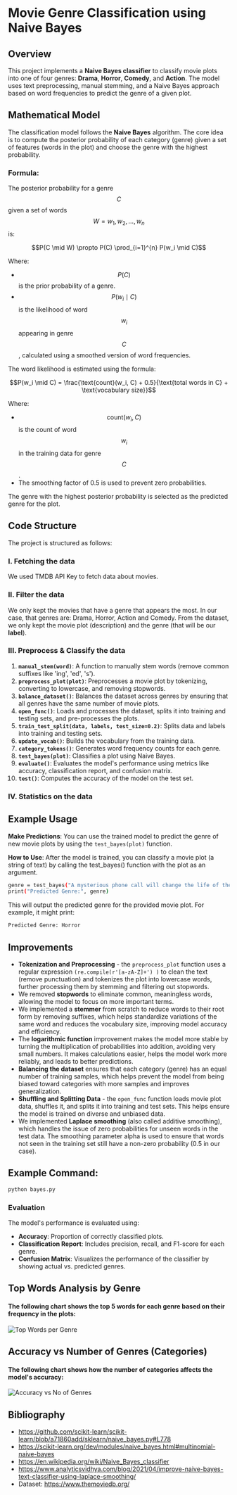 
# Movie Genre Classification using Naive Bayes

## Overview

This project implements a **Naive Bayes classifier** to classify movie plots into one of four genres: **Drama**, **Horror**, **Comedy**, and **Action**. The model uses text preprocessing, manual stemming, and a Naive Bayes approach based on word frequencies to predict the genre of a given plot.

## Mathematical Model


The classification model follows the **Naive Bayes** algorithm. The core idea is to compute the posterior probability of each category (genre) given a set of features (words in the plot) and choose the genre with the highest probability.

### Formula:
The posterior probability for a genre $$C$$ given a set of words 
$$W = w_1, w_2, \dots, w_n$$ is:

```math
P(C \mid W) \propto P(C) \prod_{i=1}^{n} P(w_i \mid C)
```

Where:
- $$P(C)$$ is the prior probability of a genre.
- $$P(w_i \mid C)$$ is the likelihood of word $$w_i$$ appearing in genre $$C$$, calculated using a smoothed version of word frequencies.

The word likelihood is estimated using the formula:

```math
P(w_i \mid C) = \frac{\text{count}(w_i, C) + 0.5}{\text{total words in C} + \text{vocabulary size}}
```

Where:
- $$\text{count}(w_i, C)$$ is the count of word $$w_i$$ in the training data for genre $$C$$.
- The smoothing factor of 0.5 is used to prevent zero probabilities.

The genre with the highest posterior probability is selected as the predicted genre for the plot.

## Code Structure

The project is structured as follows:

### I. Fetching the data
We used TMDB API Key to fetch data about movies.

### II. Filter the data
We only kept the movies that have a genre that appears the most. In our case, that genres are: Drama, Horror, Action and Comedy. From the dataset, we only kept the movie plot (description) and the genre (that will be our **label**).

### III. Preprocess & Classify the data

1. **`manual_stem(word)`**: A function to manually stem words (remove common suffixes like 'ing', 'ed', 's').
2. **`preprocess_plot(plot)`**: Preprocesses a movie plot by tokenizing, converting to lowercase, and removing stopwords.
3. **`balance_dataset()`**: Balances the dataset across genres by ensuring that all genres have the same number of movie plots.
4. **`open_func()`**: Loads and processes the dataset, splits it into training and testing sets, and pre-processes the plots.
5. **`train_test_split(data, labels, test_size=0.2)`**: Splits data and labels into training and testing sets.
6. **`update_vocab()`**: Builds the vocabulary from the training data.
7. **`category_tokens()`**: Generates word frequency counts for each genre.
8. **`test_bayes(plot)`**: Classifies a plot using Naive Bayes.
9. **`evaluate()`**: Evaluates the model's performance using metrics like accuracy, classification report, and confusion matrix.
10. **`test()`**: Computes the accuracy of the model on the test set.

### IV. Statistics on the data

## Example Usage
**Make Predictions**: You can use the trained model to predict the genre of new movie plots by using the `test_bayes(plot)` function.

**How to Use**: After the model is trained, you can classify a movie plot (a string of text) by calling the test_bayes() function with the plot as an argument.

```bash
genre = test_bayes("A mysterious phone call will change the life of the writer Valentino Lombardi and his family.")
print("Predicted Genre:", genre)
```
This will output the predicted genre for the provided movie plot. For example, it might print:

```bash
Predicted Genre: Horror
```
## Improvements
- **Tokenization and Preprocessing** - the `preprocess_plot` function uses a regular expression `(re.compile(r'[a-zA-Z]+') )` to clean the text (remove punctuation) and tokenizes the plot into lowercase words, further processing them by stemming and filtering out stopwords.
- We removed **stopwords** to eliminate common, meaningless words, allowing the model to focus on more important terms.
- We implemented a **stemmer** from scratch to reduce words to their root form by removing suffixes, which helps standardize variations of the same word and reduces the vocabulary size, improving model accuracy and efficiency.
- The **logarithmic function** improvement makes the model more stable by turning the multiplication of probabilities into addition, avoiding very small numbers. It makes calculations easier, helps the model work more reliably, and leads to better predictions.
- **Balancing the dataset** ensures that each category (genre) has an equal number of training samples, which helps prevent the model from being biased toward categories with more samples and improves generalization.
- **Shuffling and Splitting Data** - the `open_func` function loads movie plot data, shuffles it, and splits it into training and test sets. This helps ensure the model is trained on diverse and unbiased data.
- We implemented **Laplace smoothing** (also called additive smoothing), which handles the issue of zero probabilities for unseen words in the test data. The smoothing parameter alpha is used to ensure that words not seen in the training set still have a non-zero probability (0.5 in our case).

## Example Command:

```bash
python bayes.py
```

### Evaluation
The model's performance is evaluated using:
- **Accuracy**: Proportion of correctly classified plots.
- **Classification Report**: Includes precision, recall, and F1-score for each genre.
- **Confusion Matrix**: Visualizes the performance of the classifier by showing actual vs. predicted genres.

## Top Words Analysis by Genre
#### The following chart shows the top 5 words for each genre based on their frequency in the plots:
![Top Words per Genre](top_words_per_genre.png)

## Accuracy vs Number of Genres (Categories)
#### The following chart shows how the number of categories affects the model's accuracy:
![Accuracy vs No of Genres](accuracy_vs_genres.png)


## Bibliography
- https://github.com/scikit-learn/scikit-learn/blob/a71860add/sklearn/naive_bayes.py#L778
- https://scikit-learn.org/dev/modules/naive_bayes.html#multinomial-naive-bayes
- https://en.wikipedia.org/wiki/Naive_Bayes_classifier
- https://www.analyticsvidhya.com/blog/2021/04/improve-naive-bayes-text-classifier-using-laplace-smoothing/
- Dataset: https://www.themoviedb.org/
